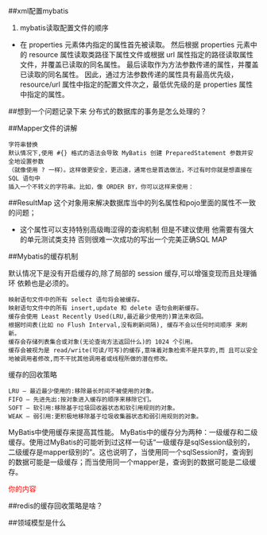 ##xml配置mybatis

1. mybatis读取配置文件的顺序

- 在 properties 元素体内指定的属性首先被读取。 
  然后根据 properties 元素中的 resource 属性读取类路径下属性文件或根据 url 属性指定的路径读取属性文件，并覆盖已读取的同名属性。 
  最后读取作为方法参数传递的属性，并覆盖已读取的同名属性。 
  因此，通过方法参数传递的属性具有最高优先级，resource/url 属性中指定的配置文件次之，最低优先级的是 properties 属性中指定的属性。
  

##想到一个问题记录下来
分布式的数据库的事务是怎么处理的？

##Mapper文件的讲解

    字符串替换 
    默认情况下,使用 #{} 格式的语法会导致 MyBatis 创建 PreparedStatement 参数并安全地设置参数
    （就像使用 ? 一样）。这样做更安全，更迅速，通常也是首选做法，不过有时你就是想直接在 SQL 语句中
    插入一个不转义的字符串。比如，像 ORDER BY，你可以这样来使用：

##ResultMap
这个对象用来解决数据库当中的列名属性和pojo里面的属性不一致的问题；

- 这个属性可以支持特别高级晦涩得的查询机制 但是不建议使用 他需要有强大的单元测试类支持
否则很难一次成功的写出一个完美正确SQL MAP

##Mybatis的缓存机制

默认情况下是没有开启缓存的,除了局部的 session 缓存,可以增强变现而且处理循环 依赖也是必须的。

    映射语句文件中的所有 select 语句将会被缓存。
    映射语句文件中的所有 insert,update 和 delete 语句会刷新缓存。
    缓存会使用 Least Recently Used(LRU,最近最少使用的)算法来收回。
    根据时间表(比如 no Flush Interval,没有刷新间隔), 缓存不会以任何时间顺序 来刷新。
    缓存会存储列表集合或对象(无论查询方法返回什么)的 1024 个引用。
    缓存会被视为是 read/write(可读/可写)的缓存,意味着对象检索不是共享的,而 且可以安全地被调用者修改,而不干扰其他调用者或线程所做的潜在修改。 


缓存的回收策略

    LRU – 最近最少使用的:移除最长时间不被使用的对象。 
    FIFO – 先进先出:按对象进入缓存的顺序来移除它们。 
    SOFT – 软引用:移除基于垃圾回收器状态和软引用规则的对象。 
    WEAK – 弱引用:更积极地移除基于垃圾收集器状态和弱引用规则的对象。

MyBatis中使用缓存来提高其性能。
MyBatis中的缓存分为两种：一级缓存和二级缓存。使用过MyBatis的可能听到过这样一句话“一级缓存是sqlSession级别的，二级缓存是mapper级别的”。这也说明了，当使用同一个sqlSession时，查询到的数据可能是一级缓存；而当使用同一个mapper是，查询到的数据可能是二级缓存。

<font color=red>你的内容</font>

##redis的缓存回收策略是啥？


##领域模型是什么